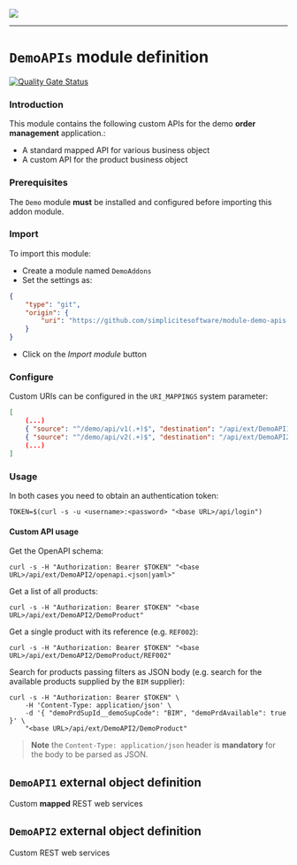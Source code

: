 <!--
 ___ _            _ _    _ _    __
/ __(_)_ __  _ __| (_)__(_) |_ /_/
\__ \ | '  \| '_ \ | / _| |  _/ -_)
|___/_|_|_|_| .__/_|_\__|_|\__\___|
            |_| 
-->
![](https://docs.simplicite.io//logos/logo250.png)
* * *

`DemoAPIs` module definition
============================

[![Quality Gate Status](https://sonarcloud.io/api/project_badges/measure?project=simplicite-modules-DemoProject&metric=alert_status)](https://sonarcloud.io/dashboard?id=simplicite-modules-DemoProject)

### Introduction

This module contains the following custom APIs for the demo **order management** application.:

- A standard mapped API for various business object
- A custom API for the product business object

### Prerequisites

The `Demo` module **must** be installed and configured before importing this addon module.

### Import

To import this module:

- Create a module named `DemoAddons`
- Set the settings as:

```json
{
	"type": "git",
	"origin": {
		"uri": "https://github.com/simplicitesoftware/module-demo-apis.git"
	}
}
```

- Click on the _Import module_ button

### Configure

Custom URIs can be configured in the `URI_MAPPINGS` system parameter:

```json
[
	(...)
	{ "source": "^/demo/api/v1(.+)$", "destination": "/api/ext/DemoAPI1$1" },
	{ "source": "^/demo/api/v2(.+)$", "destination": "/api/ext/DemoAPI2$1" },
	(...)
]
```

### Usage

In both cases you need to obtain an authentication token:

```text
TOKEN=$(curl -s -u <username>:<password> "<base URL>/api/login")
```

#### Custom API usage

Get the OpenAPI schema:

```text
curl -s -H "Authorization: Bearer $TOKEN" "<base URL>/api/ext/DemoAPI2/openapi.<json|yaml>"
```

Get a list of all products:

```text
curl -s -H "Authorization: Bearer $TOKEN" "<base URL>/api/ext/DemoAPI2/DemoProduct"
```

Get a single product with its reference (e.g. `REF002`):

```text
curl -s -H "Authorization: Bearer $TOKEN" "<base URL>/api/ext/DemoAPI2/DemoProduct/REF002"
```

Search for products passing filters as JSON body
(e.g. search for the available products supplied by the `BIM` supplier):

```text
curl -s -H "Authorization: Bearer $TOKEN" \
    -H 'Content-Type: application/json' \
    -d '{ "demoPrdSupId__demoSupCode": "BIM", "demoPrdAvailable": true }' \
    "<base URL>/api/ext/DemoAPI2/DemoProduct"
```

> **Note** the `Content-Type: application/json` header is **mandatory** for the 
> body to be parsed as JSON.

`DemoAPI1` external object definition
-------------------------------------

Custom **mapped** REST web services


`DemoAPI2` external object definition
-------------------------------------

Custom REST web services


